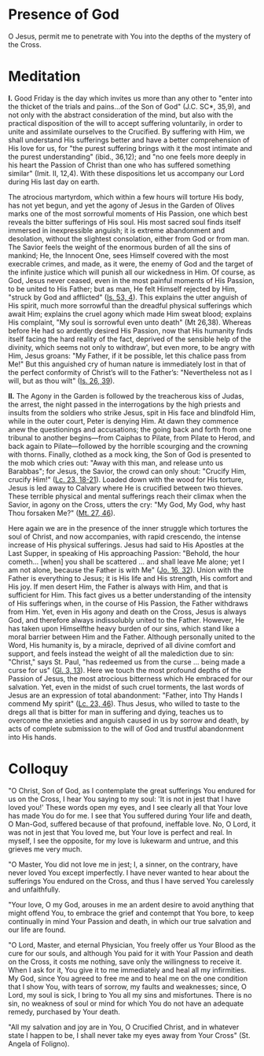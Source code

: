 # Presence of God

O Jesus, permit me to penetrate with You into the depths of the mystery of the Cross.

# Meditation

**I.** Good Friday is the day which invites us more than any other to "enter into the thicket of the trials and pains...of the Son of God" (J.C. SC*, 35,9), and not only with the abstract consideration of the mind, but also with the practical disposition of the will to accept suffering voluntarily, in order to unite and assimilate ourselves to the Crucified. By suffering with Him, we shall understand His sufferings better and have a better comprehension of His love for us, for "the purest suffering brings with it the most intimate and the purest understanding" (ibid., 36,12); and "no one feels more deeply in his heart the Passion of Christ than one who has suffered something similar" (Imit. II, 12,4). With these dispositions let us accompany our Lord during His last day on earth.

The atrocious martyrdom, which within a few hours will torture His body, has not yet begun, and yet the agony of Jesus in the Garden of Olives marks one of the most sorrowful moments of His Passion, one which best reveals the bitter sufferings of His soul. His most sacred soul finds itself immersed in inexpressible anguish; it is extreme abandonment and desolation, without the slightest consolation, either from God or from man. The Savior feels the weight of the enormous burden of all the sins of mankind; He, the Innocent One, sees Himself covered with the most execrable crimes, and made, as it were, the enemy of God and the target of the infinite justice which will punish all our wickedness in Him. Of course, as God, Jesus never ceased, even in the most painful moments of His Passion, to be united to His Father; but as man, He felt Himself rejected by Him, "struck by God and afflicted" ([Is. 53, 4](https://vulgata.online/bible/Is.53?ed=DR2&vfn=DR2.Is.53.4:vs)). This explains the utter anguish of His spirit, much more sorrowful than the dreadful physical sufferings which await Him; explains the cruel agony which made Him sweat blood; explains His complaint, "My soul is sorrowful even unto death" (Mt 26,38). Whereas before He had so ardently desired His Passion, now that His humanity finds itself facing the hard reality of the fact, deprived of the sensible help of the divinity, which seems not only to withdraw', but even more, to be angry with Him, Jesus groans: "My Father, if it be possible, let this chalice pass from Me!" But this anguished cry of human nature is immediately lost in that of the perfect conformity of Christ’s will to the Father’s: "Nevertheless not as I will, but as thou wilt" ([Is. 26, 39](https://vulgata.online/bible/Is.26?ed=DR2&vfn=DR2.Is.26.39:vs)).

**II.** The Agony in the Garden is followed by the treacherous kiss of Judas, the arrest, the night passed in the interrogations by the high priests and insults from the soldiers who strike Jesus, spit in His face and blindfold Him, while in the outer court, Peter is denying Him. At dawn they commence anew the questionings and accusations; the going back and forth from one tribunal to another begins—from Caiphas to Pilate, from Pilate to Herod, and back again to Pilate—followed by the horrible scourging and the crowning with thorns. Finally, clothed as a mock king, the Son of God is presented to the mob which cries out: "Away with this man, and release unto us Barabbas"; for Jesus, the Savior, the crowd can only shout: "Crucify Him, crucify Him!" ([Lc. 23, 18-21](https://vulgata.online/bible/Lc.23?ed=DR2&vfn=DR2.Lc.23.18-21:vs)). Loaded down with the wood for His torture, Jesus is led away to Calvary where He is crucified between two thieves. These terrible physical and mental sufferings reach their climax when the Savior, in agony on the Cross, utters the cry: "My God, My God, why hast Thou forsaken Me?" ([Mt. 27, 46](https://vulgata.online/bible/Mt.27?ed=DR2&vfn=DR2.Mt.27.46:vs)).

Here again we are in the presence of the inner struggle which tortures the soul of Christ, and now accompanies, with rapid crescendo, the intense increase of His physical sufferings. Jesus had said to His Apostles at the Last Supper, in speaking of His approaching Passion: "Behold, the hour cometh... \[when\] you shall be scattered ... and shall leave Me alone; yet I am not alone, because the Father is with Me" ([Jo. 16, 32](https://vulgata.online/bible/Jo.16?ed=DR2&vfn=DR2.Jo.16.32:vs)). Union with the Father is everything to Jesus; it is His life and His strength, His comfort and His joy. If men desert Him, the Father is always with Him, and that is sufficient for Him. This fact gives us a better understanding of the intensity of His sufferings when, in the course of His Passion, the Father withdraws from Him. Yet, even in His agony and death on the Cross, Jesus is always God, and therefore always indissolubly united to the Father. However, He has taken upon Himselfthe heavy burden of our sins, which stand like a moral barrier between Him and the Father. Although personally united to the Word, His humanity is, by a miracle, deprived of all divine comfort and support, and feels instead the weight of all the malediction due to sin: "Christ," says St. Paul, "has redeemed us from the curse ... being made a curse for us" ([Gl. 3, 13](https://vulgata.online/bible/Gl.3?ed=DR2&vfn=DR2.Gl.3.13:vs)). Here we touch the most profound depths of the Passion of Jesus, the most atrocious bitterness which He embraced for our salvation. Yet, even in the midst of such cruel torments, the last words of Jesus are an expression of total abandonment: "Father, into Thy Hands I commend My spirit" ([Lc. 23, 46](https://vulgata.online/bible/Lc.23?ed=DR2&vfn=DR2.Lc.23.46:vs)). Thus Jesus, who willed to taste to the dregs all that is bitter for man in suffering and dying, teaches us to overcome the anxieties and anguish caused in us by sorrow and death, by acts of complete submission to the will of God and trustful abandonment into His hands.

# Colloquy

"O Christ, Son of God, as I contemplate the great sufferings You endured for us on the Cross, I hear You saying to my soul: 'It is not in jest that I have loved you!' These words open my eyes, and I see clearly all that Your love has made You do for me. I see that You suffered during Your life and death, O Man-God, suffered because of that profound, ineffable love. No, O Lord, it was not in jest that You loved me, but Your love is perfect and real. In myself, I see the opposite, for my love is lukewarm and untrue, and this grieves me very much.

"O Master, You did not love me in jest; I, a sinner, on the contrary, have never loved You except imperfectly. I have never wanted to hear about the sufferings You endured on the Cross, and thus I have served You carelessly and unfaithfully.

"Your love, O my God, arouses in me an ardent desire to avoid anything that might offend You, to embrace the grief and contempt that You bore, to keep continually in mind Your Passion and death, in which our true salvation and our life are found.

"O Lord, Master, and eternal Physician, You freely offer us Your Blood as the cure for our souls, and although You paid for it with Your Passion and death on the Cross, it costs me nothing, save only the willingness to receive it. When I ask for it, You give it to me immediately and heal all my infirmities. My God, since You agreed to free me and to heal me on the one condition that I show You, with tears of sorrow, my faults and weaknesses; since, O Lord, my soul is sick, I bring to You all my sins and misfortunes. There is no sin, no weakness of soul or mind for which You do not have an adequate remedy, purchased by Your death.

"All my salvation and joy are in You, O Crucified Christ, and in whatever state I happen to be, I shall never take my eyes away from Your Cross" (St. Angela of Foligno).
